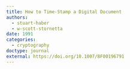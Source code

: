 ```yaml
---
title: How to Time-Stamp a Digital Document
authors:
  - stuart-haber
  - w-scott-stornetta
date: 1991
categories:
  - cryptography
doctype: journal
external: https://doi.org/10.1007/BF00196791
---
```

